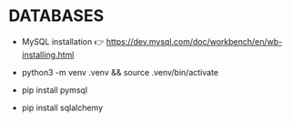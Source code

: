 # DATABASES

- MySQL installation 👉 https://dev.mysql.com/doc/workbench/en/wb-installing.html
  
- python3 -m venv .venv && source .venv/bin/activate
- pip install pymsql
- pip install sqlalchemy
